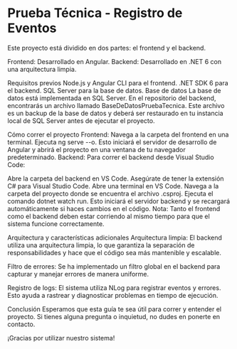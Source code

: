 # Prueba Técnica - Registro de Eventos
Este proyecto está dividido en dos partes: el frontend y el backend.

Frontend: Desarrollado en Angular.
Backend: Desarrollado en .NET 6 con una arquitectura limpia.

Requisitos previos
Node.js y Angular CLI para el frontend.
.NET SDK 6 para el backend.
SQL Server para la base de datos.
Base de datos
La base de datos está implementada en SQL Server. En el repositorio del backend, encontrarás un archivo llamado BaseDeDatosPruebaTecnica. Este archivo es un backup de la base de datos y deberá ser restaurado en tu instancia local de SQL Server antes de ejecutar el proyecto.

Cómo correr el proyecto
Frontend:
Navega a la carpeta del frontend en una terminal.
Ejecuta ng serve --o. Esto iniciará el servidor de desarrollo de Angular y abrirá el proyecto en una ventana de tu navegador predeterminado.
Backend:
Para correr el backend desde Visual Studio Code:

Abre la carpeta del backend en VS Code.
Asegúrate de tener la extensión C# para Visual Studio Code.
Abre una terminal en VS Code.
Navega a la carpeta del proyecto donde se encuentra el archivo .csproj.
Ejecuta el comando dotnet watch run. Esto iniciará el servidor backend y se recargará automáticamente si haces cambios en el código.
Nota: Tanto el frontend como el backend deben estar corriendo al mismo tiempo para que el sistema funcione correctamente.

Arquitectura y características adicionales
Arquitectura limpia: El backend utiliza una arquitectura limpia, lo que garantiza la separación de responsabilidades y hace que el código sea más mantenible y escalable.

Filtro de errores: Se ha implementado un filtro global en el backend para capturar y manejar errores de manera uniforme.

Registro de logs: El sistema utiliza NLog para registrar eventos y errores. Esto ayuda a rastrear y diagnosticar problemas en tiempo de ejecución.

Conclusión
Esperamos que esta guía te sea útil para correr y entender el proyecto. Si tienes alguna pregunta o inquietud, no dudes en ponerte en contacto.

¡Gracias por utilizar nuestro sistema!

